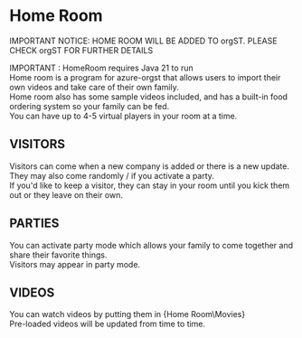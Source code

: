 # Home Room  
IMPORTANT NOTICE: HOME ROOM WILL BE ADDED TO orgST. PLEASE CHECK orgST FOR FURTHER DETAILS  
  
IMPORTANT : HomeRoom requires Java 21 to run  
Home room is a program for azure-orgst that allows users to import their own videos and take care of their own family.  
Home room also has some sample videos included, and has a built-in food ordering system so your family can be fed.  
You can have up to 4-5 virtual players in your room at a time.  
## VISITORS  
Visitors can come when a new company is added or there is a new update.  
They may also come randomly / if you activate a party.  
If you'd like to keep a visitor, they can stay in your room until you kick them out or they leave on their own.  
## PARTIES  
You can activate party mode which allows your family to come together and share their favorite things.  
Visitors may appear in party mode.  
## VIDEOS  
You can watch videos by putting them in {Home Room\Movies}  
Pre-loaded videos will be updated from time to time.  
  
